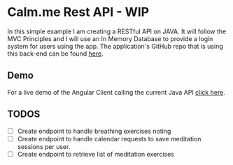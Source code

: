 # Calm.me Rest API - WIP

In this simple example I am creating a RESTful API on JAVA. It will follow the MVC Principles and I will use an In Memory Database to provide a login system for users using the app. The application's GitHub repo that is using this back-end can be found [here](https://github.com/lakylekidd/calm-me-app).

## Demo
For a live demo of the Angular Client calling the current Java API [click here](https://calm-me.herokuapp.com/main).

## TODOS
- [ ] Create endpoint to handle breathing exercises noting
- [ ] Create endpoint to handle calendar requests to save meditation sessions per user.
- [ ] Create endpoint to retrieve list of meditation exercises
